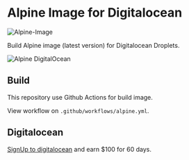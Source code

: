 # Alpine Image for Digitalocean
![Alpine-Image](https://github.com/giansalex/alpine-image-creator/workflows/Alpine-Image/badge.svg)

Build Alpine image (latest version) for Digitalocean Droplets.

![Alpine DigitalOcean](https://cdn.giansalex.dev/images/github/alpine-digitalocean.png)

## Build

This repository use Github Actions for build image.

View workflow on `.github/workflows/alpine.yml`.

## Digitalocean

[SignUp to digitalocean](https://m.do.co/c/b205c6c66c9b) and earn $100 for 60 days.
